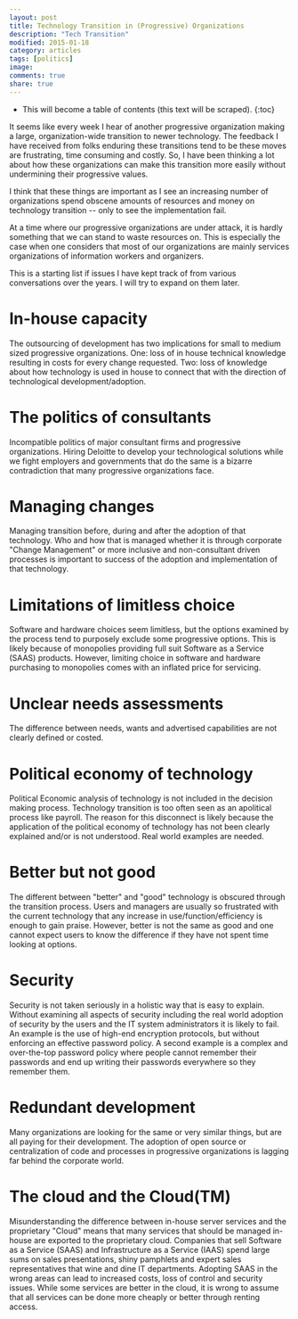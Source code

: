 ```yaml
---
layout: post
title: Technology Transition in (Progressive) Organizations
description: "Tech Transition"
modified: 2015-01-18
category: articles
tags: [politics]
image:
comments: true
share: true
---
```


* This will become a table of contents (this text will be scraped).
{:toc}

It seems like every week I hear of another progressive organization making a large, organization-wide transition to newer technology. The feedback I have received from folks enduring these transitions tend to be these moves are frustrating, time consuming and costly. So, I have been thinking a lot about how these organizations can make this transition more easily without undermining their progressive values.

I think that these things are important as I see an increasing number of organizations spend obscene amounts of resources and money on technology transition -- only to see the implementation fail. 

At a time where our progressive organizations are under attack, it is hardly something that we can stand to waste resources on. This is especially the case when one considers that most of our organizations are mainly services organizations of information workers and organizers.

This is a starting list if issues I have kept track of from various conversations over the years. I will try to expand on them later. 

# In-house capacity

The outsourcing of development has two implications for small to medium sized progressive organizations. One: loss of in house technical knowledge resulting in costs for every change requested. Two: loss of knowledge about how technology is used in house to connect that with the direction of technological development/adoption.

# The politics of consultants

Incompatible politics of major consultant firms and progressive organizations. Hiring Deloitte to develop your technological solutions while we fight employers and governments that do the same is a bizarre contradiction that many progressive organizations face.

# Managing changes

Managing transition before, during and after the adoption of that technology. Who and how that is managed whether it is through corporate "Change Management" or more inclusive and non-consultant driven processes is important to success of the adoption and implementation of that technology.

# Limitations of limitless choice

Software and hardware choices seem limitless, but the options examined by the process tend to purposely exclude some progressive options. This is likely because of monopolies providing full suit Software as a Service (SAAS) products. However, limiting choice in software and hardware purchasing to monopolies comes with an inflated price for servicing.

# Unclear needs assessments

The difference between needs, wants and advertised capabilities are not clearly defined or costed.

# Political economy of technology

Political Economic analysis of technology is not included in the decision making process. Technology transition is too often seen as an apolitical process like payroll. The reason for this disconnect is likely because the application of the political economy of technology has not been clearly explained and/or is not understood. Real world examples are needed.

# Better but not good

The different between "better" and "good" technology is obscured through the transition process. Users and managers are usually so frustrated with the current technology that any increase in use/function/efficiency is enough to gain praise. However, better is not the same as good and one cannot expect users to know the difference if they have not spent time looking at options.

# Security

Security is not taken seriously in a holistic way that is easy to explain. Without examining all aspects of security including the real world adoption of security by the users and the IT system administrators it is likely to fail. An example is the use of high-end encryption protocols, but without enforcing an effective password policy. A second example is a complex and over-the-top password policy where people cannot remember their passwords and end up writing their passwords everywhere so they remember them.

# Redundant development

Many organizations are looking for the same or very similar things, but are all paying for their development. The adoption of open source or centralization of code and processes in progressive organizations is lagging far behind the corporate world.

# The cloud and the Cloud(TM)

Misunderstanding the difference between in-house server services and the proprietary "Cloud" means that many services that should be managed in-house are exported to the proprietary cloud. Companies that sell Software as a Service (SAAS) and Infrastructure as a Service (IAAS) spend large sums on sales presentations, shiny pamphlets and expert sales representatives that wine and dine IT departments. Adopting SAAS in the wrong areas can lead to increased costs, loss of control and security issues. While some services are better in the cloud, it is wrong to assume that all services can be done more cheaply or better through renting access.